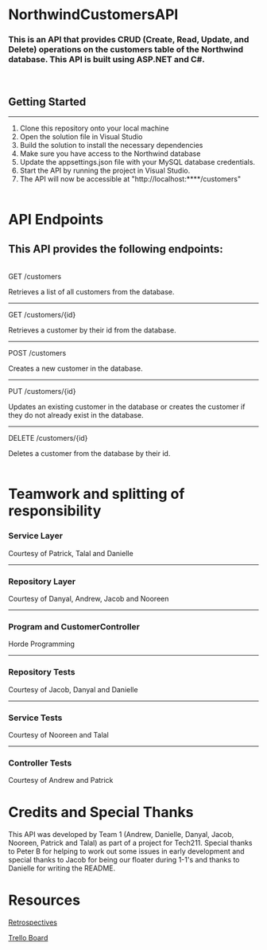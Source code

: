 # NorthwindCustomersAPI

### This is an API that provides CRUD (Create, Read, Update, and Delete) operations on the customers table of the Northwind database. This API is built using ASP.NET and C#.

<br>

## Getting Started
----------------
1. Clone this repository onto your local machine
2. Open the solution file in Visual Studio
3. Build the solution to install the necessary dependencies
4. Make sure you have access to the Northwind database
5. Update the appsettings.json file with your MySQL database credentials.
6. Start the API by running the project in Visual Studio.
7. The API will now be accessible at "http://localhost:****/customers"
<br></br>

# API Endpoints
## This API provides the following endpoints:
<br>
GET /customers

Retrieves a list of all customers from the database.
_____

GET /customers/{id}

Retrieves a customer by their id from the database.
_____

POST /customers

Creates a new customer in the database.
_____

PUT /customers/{id}

Updates an existing customer in the database or creates the customer if they do not already exist in the database.
_____

DELETE /customers/{id}

Deletes a customer from the database by their id.
<br></br>

# Teamwork and splitting of responsibility
### Service Layer 
Courtesy of Patrick, Talal and Danielle
_____
### Repository Layer 
Courtesy of Danyal, Andrew, Jacob and Nooreen
_____
### Program and CustomerController
Horde Programming
_____
### Repository Tests
Courtesy of Jacob, Danyal and Danielle
_____
### Service Tests
Courtesy of Nooreen and Talal
_____
### Controller Tests
Courtesy of Andrew and Patrick

# Credits and Special Thanks

This API was developed by Team 1 (Andrew, Danielle, Danyal, Jacob, Nooreen, Patrick and Talal) as part of a project for Tech211. Special thanks to Peter B for helping to work out some issues in early development and special thanks to Jacob for being our floater during 1-1's and thanks to Danielle for writing the README.

# Resources

[Retrospectives](https://github.com/FuzzyLogician27/NorthwindCustomersAPI/tree/main/Retrospective%20images)

[Trello Board](https://trello.com/invite/b/mbr5JUMm/ATTI03b792b06155d35f1c4d8c85e750b06705D0421B/api-project-scrum-board)